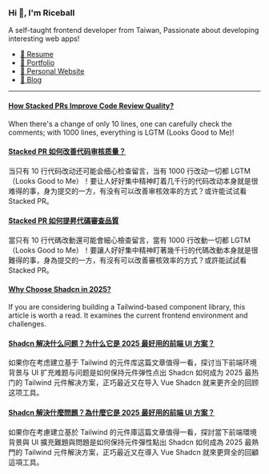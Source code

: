 <h3 >Hi 👋, I'm Riceball</h3>
<p>A self-taught frontend developer from Taiwan, Passionate about developing interesting web apps!</p>

- [📜 Resume](https://weweweb.pages.dev/en/resume/)
- [💼 Portfolio](https://weweweb.pages.dev/en/work/)
- [🏡 Personal Website](https://weweweb.pages.dev/en/)
- [📝 Blog](https://www.webdong.dev/en/)
---

<!--START_SECTION:feed-->
#### [How Stacked PRs Improve Code Review Quality?](https:&#x2F;&#x2F;www.webdong.dev&#x2F;en&#x2F;post&#x2F;stacked-pr&#x2F;) 
When there&#39;s a change of only 10 lines, one can carefully check the comments; with 1000 lines, everything is LGTM (Looks Good to Me)!
#### [Stacked PR 如何改善代码审核质量？](https:&#x2F;&#x2F;www.webdong.dev&#x2F;zh-cn&#x2F;post&#x2F;stacked-pr&#x2F;) 
当只有 10 行代码改动还可能会细心检查留言，当有 1000 行改动一切都 LGTM（Looks Good to Me）！要让人好好集中精神盯着几千行的代码改动本身就是很难得的事，身为提交的一方，有没有可以改善审核效率的方式？或许能试试看 Stacked PR。
#### [Stacked PR 如何提昇代碼審查品質](https:&#x2F;&#x2F;www.webdong.dev&#x2F;zh-tw&#x2F;post&#x2F;stacked-pr&#x2F;) 
當只有 10 行代碼改動還可能會細心檢查留言，當有 1000 行改動一切都 LGTM（Looks Good to Me）！要讓人好好集中精神盯著幾千行的代碼改動本身就是很難得的事，身為提交的一方，有沒有可以改善審核效率的方式？或許能試試看 Stacked PR。
#### [Why Choose Shadcn in 2025?](https:&#x2F;&#x2F;www.webdong.dev&#x2F;en&#x2F;post&#x2F;why-shadcn-in-2025&#x2F;) 
If you are considering building a Tailwind-based component library, this article is worth a read. It examines the current frontend environment and challenges.
#### [Shadcn 解决什么问题？为什么它是 2025 最好用的前端 UI 方案？](https:&#x2F;&#x2F;www.webdong.dev&#x2F;zh-cn&#x2F;post&#x2F;why-shadcn-in-2025&#x2F;) 
如果你在考虑建立基于 Tailwind 的元件库这篇文章值得一看，探讨当下前端环境背景与 UI 扩充难题与问题是如何保持元件弹性点出 Shadcn 如何成为 2025 最热门的 Tailwind 元件解决方案，正巧最近又在导入 Vue Shadcn 就来更齐全的回顾这项工具。
#### [Shadcn 解決什麼問題？為什麼它是 2025 最好用的前端 UI 方案？](https:&#x2F;&#x2F;www.webdong.dev&#x2F;zh-tw&#x2F;post&#x2F;why-shadcn-in-2025&#x2F;) 
如果你在考慮建立基於 Tailwind 的元件庫這篇文章值得一看，探討當下前端環境背景與 UI 擴充難題與問題是如何保持元件彈性點出 Shadcn 如何成為 2025 最熱門的 Tailwind 元件解決方案，正巧最近又在導入 Vue Shadcn 就來更齊全的回顧這項工具。
<!--END_SECTION:feed-->

